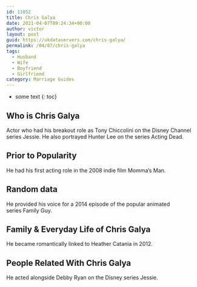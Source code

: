 ```yaml
---
id: 11052
title: Chris Galya
date: 2021-04-07T09:24:34+00:00
author: victor
layout: post
guid: https://ukdataservers.com/chris-galya/
permalink: /04/07/chris-galya
tags:
  - Husband
  - Wife
  - Boyfriend
  - Girlfriend
category: Marriage Guides
---
```


* some text
{: toc}


## Who is Chris Galya



Actor who had his breakout role as Tony Chiccolini on the Disney Channel series Jessie. He also portrayed Hunter Lee on the series Acting Dead.

                
                
                
## Prior to Popularity



He had his first acting role in the 2008 indie film Momma&#8217;s Man.

                
                
                
## Random data



He provided his voice for a 2014 episode of the popular animated series Family Guy.

                
                
                
## Family & Everyday Life of Chris Galya



He became romantically linked to Heather Catania in 2012.

                
                
                
## People Related With Chris Galya



He acted alongside Debby Ryan on the Disney series Jessie.

                
              
            
          
          
          